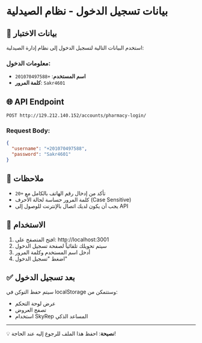 # بيانات تسجيل الدخول - نظام الصيدلية

## 🔐 بيانات الاختبار

استخدم البيانات التالية لتسجيل الدخول إلى نظام إدارة الصيدلية:

### معلومات الدخول:
- **اسم المستخدم**: `+201070497588`
- **كلمة المرور**: `Sakr4601`

## 🌐 API Endpoint

```
POST http://129.212.140.152/accounts/pharmacy-login/
```

### Request Body:
```json
{
  "username": "+201070497588",
  "password": "Sakr4601"
}
```

## 📝 ملاحظات

- تأكد من إدخال رقم الهاتف بالكامل مع `+20`
- كلمة المرور حساسة لحالة الأحرف (Case Sensitive)
- يجب أن يكون لديك اتصال بالإنترنت للوصول إلى API

## 🚀 الاستخدام

1. افتح المتصفح على: http://localhost:3001
2. سيتم تحويلك تلقائياً لصفحة تسجيل الدخول
3. أدخل اسم المستخدم وكلمة المرور
4. اضغط "تسجيل الدخول"

## ✅ بعد تسجيل الدخول

سيتم حفظ التوكن في localStorage وستتمكن من:
- عرض لوحة التحكم
- تصفح العروض
- استخدام SkyRep المساعد الذكي

---

💡 **نصيحة**: احفظ هذا الملف للرجوع إليه عند الحاجة!

